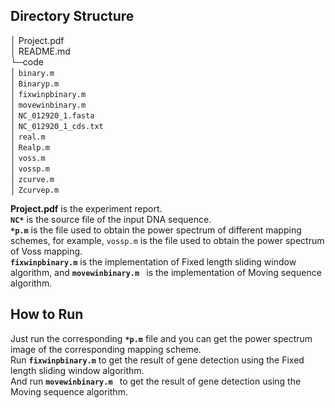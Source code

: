 ## Directory Structure 

│  Project.pdf  
│  README.md  
└─code  
	│  `binary.m`  
	│  `Binaryp.m `  
	│  `fixwinpbinary.m`   
    │  `movewinbinary.m  `   
    │  `NC_012920_1.fasta`   
    │  `NC_012920_1_cds.txt`   
    │  `real.m`   
    │  `Realp.m`   
    │  `voss.m`   
    │  `vossp.m`   
    │  `zcurve.m`   
    │  `Zcurvep.m`        

**Project.pdf** is the experiment report.  
**`NC*`** is the source file of the input DNA sequence.  
**`*p.m`** is the file used to obtain the power spectrum of different mapping schemes, for example, `vossp.m` is the file used to obtain the power spectrum of Voss mapping.    
**`fixwinpbinary.m`** is the implementation of Fixed length sliding window algorithm, and **`movewinbinary.m `** is the implementation of Moving sequence algorithm.

## How to Run

Just run the corresponding **`*p.m`** file and you can get the power spectrum image of the corresponding mapping scheme.   
Run **`fixwinpbinary.m`** to get the result of gene detection using the Fixed length sliding window algorithm.  
And run **`movewinbinary.m `** to get the result of gene detection using the Moving sequence algorithm.
